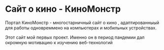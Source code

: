 # Сайт о кино - КиноМонстр
Портал КиноМонстр - многостарничный сайт о кино , адаптированныый для работы одновреммено на компьютерах и мобильных устройствах.

Этот сайт мой первых проект. Именно он в период пандемии дал окромную мотивацию к изучению веб-технологий

